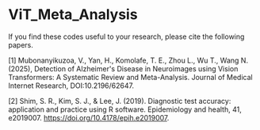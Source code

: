 # ViT_Meta_Analysis

If you find these codes useful to your research, please cite the following papers.

[1] Mubonanyikuzoa, V., Yan, H., Komolafe, T. E., Zhou L., Wu T., Wang N. (2025), Detection of Alzheimer's Disease in Neuroimages using Vision Transformers: A Systematic Review and Meta-Analysis. Journal of Medical Internet Research, DOI:10.2196/62647.

[2] Shim, S. R., Kim, S. J., & Lee, J. (2019). Diagnostic test accuracy: application and practice using R software. Epidemiology and health, 41, e2019007. https://doi.org/10.4178/epih.e2019007.
